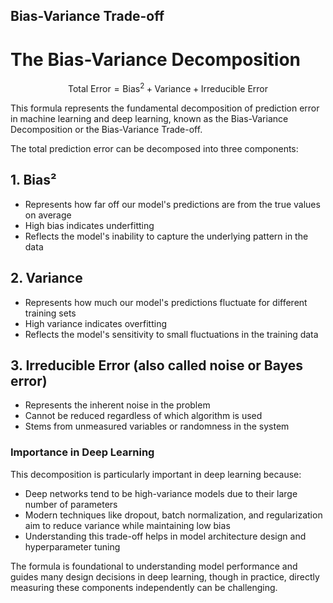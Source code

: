 ## Bias-Variance Trade-off

# The Bias-Variance Decomposition

$$\text{Total Error} = \text{Bias}^2 + \text{Variance} + \text{Irreducible Error}$$

This formula represents the fundamental decomposition of prediction error in machine learning and deep learning, known as the Bias-Variance Decomposition or the Bias-Variance Trade-off.

The total prediction error can be decomposed into three components:

## 1. Bias² 
- Represents how far off our model's predictions are from the true values on average
- High bias indicates underfitting
- Reflects the model's inability to capture the underlying pattern in the data

## 2. Variance
- Represents how much our model's predictions fluctuate for different training sets
- High variance indicates overfitting
- Reflects the model's sensitivity to small fluctuations in the training data

## 3. Irreducible Error (also called noise or Bayes error)
- Represents the inherent noise in the problem
- Cannot be reduced regardless of which algorithm is used
- Stems from unmeasured variables or randomness in the system

### Importance in Deep Learning

This decomposition is particularly important in deep learning because:
- Deep networks tend to be high-variance models due to their large number of parameters
- Modern techniques like dropout, batch normalization, and regularization aim to reduce variance while maintaining low bias
- Understanding this trade-off helps in model architecture design and hyperparameter tuning

The formula is foundational to understanding model performance and guides many design decisions in deep learning, though in practice, directly measuring these components independently can be challenging.